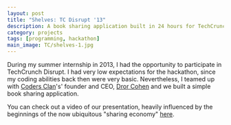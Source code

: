 ```yaml
---
layout: post
title: "Shelves: TC Disrupt '13"
description: A book sharing application built in 24 hours for TechCrunch Disrupt's 2013 hackathon in San Francisco.
category: projects
tags: [programming, hackathon]
main_image: TC/shelves-1.jpg
---
```


During my summer internship in 2013, I had the opportunity to participate in TechCrunch Disrupt. I had very low expectations for the hackathon, since my coding abilities back then were very basic. Nevertheless, I teamed up with [Coders Clan](https://www.codersclan.net/)'s' founder and CEO, [Dror Cohen](https://twitter.com/drorco) and we built a simple book sharing application.

You can check out a video of our presentation, heavily influenced by the beginnings of the now ubiquitous "sharing economy" [here](http://techcrunch.com/video/shelves-demo-at-hackathon-sf-2013/517925708/).